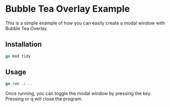 # Bubble Tea Overlay Example

This is a simple example of how you can easily create a modal window with Bubble Tea Overlay.

## Installation

```go
go mod tidy
```

## Usage

```go
go run ./...
```

Once running, you can toggle the modal window by pressing the <space> key. Pressing <esc> or q will close the program.
